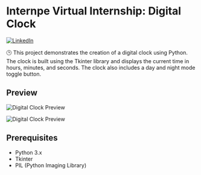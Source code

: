 # Internpe Virtual Internship: Digital Clock

[![LinkedIn](https://img.shields.io/badge/Share%20on-LinkedIn-blue)](https://www.linkedin.com/in/ram-sai-jagadish-yenugadhati-8909201b1)

🕒 This project demonstrates the creation of a digital clock using Python. The clock is built using the Tkinter library and displays the current time in hours, minutes, and seconds. The clock also includes a day and night mode toggle button.

## Preview

![Digital Clock Preview](![image](https://github.com/Ramsai170899/Digital-Clock_InternPe_Internship/assets/81312213/dc64ac10-83cc-4cc1-b423-594b7616799c))


![Digital Clock Preview](![image](https://github.com/Ramsai170899/Digital-Clock_InternPe_Internship/assets/81312213/1049e39b-30bf-47d3-8e13-6e610b500211))

## Prerequisites

- Python 3.x
- Tkinter
- PIL (Python Imaging Library)
